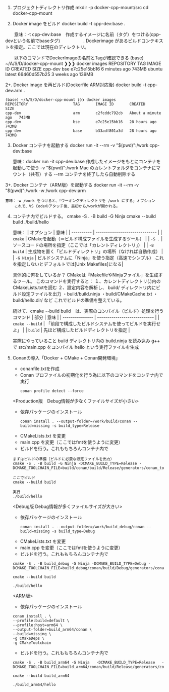 
1. プロジェクトディレクトリ作成
   mkdir -p docker-cpp-mount/src
   cd docker-cpp-mount

2. Docker image をビルド
   docker build -t cpp-dev:base .

　　意味：-t cpp-dev:base　作成するイメージに名前（タグ）をつける(cpp-devという名前でbaseタグ)
　　　　　. Dockerimage があるビルドコンテキストを指定。ここでは現在のディレクトリ。

　　以下のコマンドでDockerImageの名前とTagが確認できる
    (base) ~/A/S/D/docker-cpp-mount ❯❯❯ docker images
    REPOSITORY                    TAG       IMAGE ID       CREATED         SIZE
    cpp-dev                       bse       e7c25e15bb16   6 minutes ago   743MB
    ubuntu                        latest    66460d557b25   3 weeks ago     139MB

2+. Docker image を再ビルド(Dockerfile ARM対応後)
    docker build -t cpp-dev:arm .

    (base) ~/A/S/D/docker-cpp-mount ❯❯❯ docker images
    REPOSITORY                    TAG       IMAGE ID       CREATED              SIZE
    cpp-dev                       arm       c2fcddc792cb   About a minute ago   743MB
    cpp-dev                       bse       e7c25e15bb16   28 hours ago         743MB
    cpp-dev                       base      b33adf801a3d   28 hours ago         743MB

3. Docker コンテナを起動する
   docker run -it --rm -v "$(pwd)":/work cpp-dev:base

    意味：docker run -it cpp-dev:base	作成したイメージをもとにコンテナを起動して使う
         -v "$(pwd)":/work	Mac のカレントフォルダをコンテナにマウント（共有）する
         --rm	コンテナを終了したら自動削除する

3+. Docker コンテナ（ARM版）を起動する
    docker run -it --rm -v "$(pwd)":/work -w /work cpp-dev:arm

    意味：-w /work をつけると、「ワーキングディレクトリを /work にする」オプション
        これで、VS Codeのアタッチ後、最初から/workが開かれる。
    
4. コンテナ内でビルドする。
    cmake -S . -B build -G Ninja
    cmake --build build
    ./build/hello

    意味：
    | オプション      | 意味                             |
    | ---------- | ------------------------------ |
    | `cmake`    | CMakeを起動（＝ビルド構成ファイルを生成するツール）   |
    | `-S .`     | ソースコードの場所を指定（ここでは「カレントディレクトリ」） |
    | `-B build` | 生成物を置く「ビルドディレクトリ」の場所（なければ自動作成） |
    | `-G Ninja` | ビルドシステムに「Ninja」を使う指定（高速でシンプル）  これを指定しないとデフォルトでは[Unix Makefiles]になる|

    具体的に何をしているか？
    CMakeは『MakefileやNinjaファイル」を生成するツール。
    このコマンドを実行すると：
    １、カレントディレクトリ(.)内のCMakeLists.txtを読む
    ２、設定内容を解析し、 build/ ディレクトリ内にビルド設定ファイルを出力
        ・build/build.ninja
        ・build/CMakeCache.txt
        ・build/hello.dir/ など
    これでビルドの準備を整えている。

    続けて、cmake --build build　は、実際のコンパイル（ビルド）処理を行うコマンド
    | 部分              | 意味                           |
    | --------------- | ---------------------------- |
    | `cmake --build` | 「前段で構成したビルドシステムを使ってビルドを実行せよ」 |
    | `build`         | 先ほど構成したビルドディレクトリを指定          |

    実際にやっていること
    build ディレクトリ内の build.ninja を読み込み
    g++ で src/main.cpp をコンパイル
    hello という実行ファイルを生成

5. Conanの導入「Docker + CMake + Conan開発環境」
    - conanfile.txtを作成
    - Conan プロファイルの初期化を行う為に以下のコマンドをコンテナ内で実行　
        ``` 
        conan profile detect --force
        ```
    <Production版　Debug情報が少なくファイルサイズが小さい>
    - 依存パッケージのインストール
        ```
        conan install . --output-folder=/work/build/conan --build=missing -s build_type=Release
        ```
    - CMakeLists.txt を変更
    - main.cpp を変更（ここではfmtを使うように変更）
    - ビルドを行う。これももちろんコンテナ内で
    ```
    まずはビルドの準備（ビルドに必要な設定ファイルを出力）
    cmake -S . -B build -G Ninja -DCMAKE_BUILD_TYPE=Release -DCMAKE_TOOLCHAIN_FILE=build/conan/build/Release/generators/conan_toolchain.cmake

    ここでビルド
    cmake --build build
    
    実行
    ./build/hello

    ```
    <Debug版 Debug情報が多くファイルサイズが大きい>
    - 依存パッケージのインストール
        ```
        conan install . --output-folder=/work/build_debug/conan --build=missing -s build_type=Debug
        ```
    - CMakeLists.txt を変更
    - main.cpp を変更（ここではfmtを使うように変更）
    - ビルドを行う。これももちろんコンテナ内で
    ```
    cmake -S . -B build_debug -G Ninja -DCMAKE_BUILD_TYPE=Debug -DCMAKE_TOOLCHAIN_FILE=build_debug/conan/build/Debug/generators/conan_toolchain.cmake

    cmake --build build
    
    ./build/hello

    ```
    <ARM版>
    - 依存パッケージのインストール
    ```
    conan install . \
    --profile:build=default \
    --profile:host=arm64 \
    --output-folder=build_arm64/conan \
    --build=missing \
    -g CMakeDeps \
    -g CMakeToolchain
    ```
    - ビルドを行う。これももちろんコンテナ内で
    ```
    cmake -S . -B build_arm64 -G Ninja   -DCMAKE_BUILD_TYPE=Release   -DCMAKE_TOOLCHAIN_FILE=build_arm64/conan/build/Release/generators/conan_toolchain.cmake

    cmake --build build_arm64

    ./build_arm64/hello
    ```

